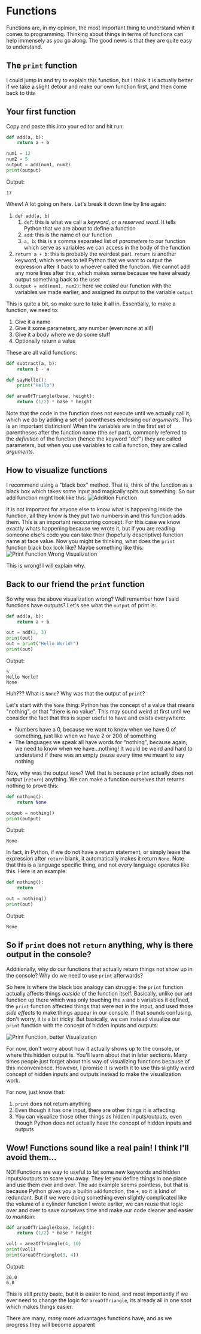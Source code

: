 # Functions
Functions are, in my opinion, the most important thing to understand when it comes to programming. Thinking about things in terms of functions can help immensely as you go along. The good news is that they are quite easy to understand.

## The `print` function
I could jump in and try to explain this function, but I think it is actually better if we take a slight detour and make our own function first, and then come back to this

## Your first function
Copy and paste this into your editor and hit run:
```python
def add(a, b):
    return a + b

num1 = 12
num2 = 5
output = add(num1, num2)
print(output)
```
Output:
```
17
```
Whew! A lot going on here. Let's break it down line by line again:
1. `def add(a, b)`
    1. `def`: this is what we call a *keyword*, or a *reserved word*. It tells Python that we are about to define a function
    2. `add`: this is the name of our function
    3. `a, b`: this is a comma separated list of *parameters* to our function which serve as variables we can access in the body of the function
2. `return a + b`: this is probably the weirdest part. `return` is another keyword, which serves to tell Python that we want to output the expression after it back to whoever called the function. We cannot add any more lines after this, which makes sense because we have already output something back to the user
3. `output = add(num1, num2)`: here we *called* our function with the variables we made earlier, and assigned its output to the variable `output`

This is quite a bit, so make sure to take it all in. Essentially, to make a function, we need to:
1. Give it a name
2. Give it some parameters, any number (even none at all!)
3. Give it a body where we do some stuff
4. Optionally return a value

These are all valid functions:
```python
def subtract(a, b):
    return b - a

def sayHello():
    print("Hello")

def areaOfTriangle(base, height):
    return (1/2) * base * height
```

Note that the code in the function does not execute until we actually call it, which we do by adding a set of parentheses enclosing our *arguments*. This is an important distinction! When the variables are in the first set of parentheses after the function name (the `def` part), commonly referred to the *definition* of the function (hence the keyword "def") they are called parameters, but when you use variables to call a function, they are called *arguments*.

## How to visualize functions
I recommend using a "black box" method. That is, think of the function as a black box which takes some input and magically spits out something. So our add function might look like this:
![Addition Function](../img/add.svg)

It is not important for anyone else to know what is happening inside the function, all they know is they put two numbers in and this function adds them. This is an important reoccurring concept. For this case we know exactly whats happening because we wrote it, but if you are reading someone else's code you can take their (hopefully descriptive) function name at face value. Now you might be thinking, what does the `print` function black box look like? Maybe something like this:
![Print Function Wrong Visualization](../img/print-wrong.svg)

This is wrong! I will explain why.

## Back to our friend the `print` function
So why was the above visualization wrong? Well remember how I said functions have outputs? Let's see what the `output` of print is:
```python
def add(a, b):
    return a + b

out = add(2, 3)
print(out)
out = print("Hello World!")
print(out)
```
Output:
```
5
Hello World!
None
```
Huh??? What is `None`? Why was that the output of `print`?

Let's start with the `None` thing: Python has the concept of a value that means "nothing", or that "there is no value". This may sound weird at first until we consider the fact that this is super useful to have and exists everywhere:
- Numbers have a 0, because we want to know when we have 0 of something, just like when we have 2 or 200 of something
- The languages we speak all have words for "nothing", because again, we need to know when we have...nothing! It would be weird and hard to understand if there was an empty pause every time we meant to say nothing

Now, why was the output `None`? Well that is because `print` actually does not output (`return`) anything. We can make a function ourselves that returns nothing to prove this:
```python
def nothing():
    return None

output = nothing()
print(output)
```
Output:
```
None
```
In fact, in Python, if we do not have a return statement, or simply leave the expression after `return` blank, it automatically makes it return `None`. Note that this is a language specific thing, and not every language operates like this. Here is an example:
```python
def nothing():
    return

out = nothing()
print(out)
```
Output:
```
None
```

## So if `print` does not `return` anything, why is there output in the console?
Additionally, why do our functions that actually return things not show up in the console? Why do we need to use `print` afterwards?

So here is where the black box analogy can struggle: the `print` function actually affects things *outside* of the function itself. Basically, unlike our `add` function up there which was only touching the `a` and `b` variables it defined, the `print` function affected things that were not in the input, and used those *side effects* to make things appear in our console. If that sounds confusing, don't worry, it is a bit tricky. But basically, we can instead visualize our `print` function with the concept of hidden inputs and outputs:

![Print Function, better Visualization](../img/print-correct.svg)

For now, don't worry about how it actually shows up to the console, or where this hidden output is. You'll learn about that in later sections. Many times people just forget about this way of visualizing functions because of this inconvenience. However, I promise it is worth it to use this slightly weird concept of hidden inputs and outputs instead to make the visualization work.

For now, just know that:
1. `print` does not return anything
2. Even though it has one input, there are other things it is affecting
3. You can visualize those other things as hidden inputs/outputs, even though Python does not actually have the concept of hidden inputs and outputs

## Wow! Functions sound like a real pain! I think I'll avoid them...
NO! Functions are way to useful to let some new keywords and hidden inputs/outputs to scare you away. They let you define things in one place and use them over and over. The `add` example seems pointless, but that is because Python gives you a builtin `add` function, the `+`, so it is kind of redundant. But if we were doing something even slightly complicated like the volume of a cylinder function I wrote earlier, we can reuse that logic over and over to save ourselves time and make our code cleaner and easier to *maintain*:
```python
def areaOfTriangle(base, height):
    return (1/2) * base * height

vol1 = areaOfTriangle(4, 10)
print(vol1)
print(areaOfTriangle(3, 4))
```
Output:
```
20.0
6.0
```
This is still pretty basic, but it is easier to read, and most importantly if we ever need to change the logic for `areaOfTriangle`, its already all in one spot which makes things easier. 

There are many, *many* more advantages functions have, and as we progress they will become apparent